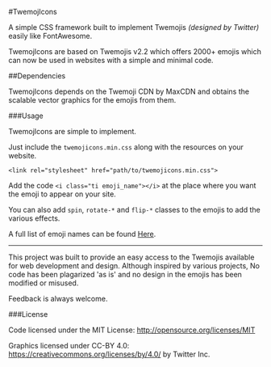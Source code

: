 #TwemojIcons

A simple CSS framework built to implement Twemojis _(designed by Twitter)_ easily like FontAwesome.

TwemojIcons are based on Twemojis v2.2 which offers 2000+ emojis which can now be used in websites with a simple and minimal code. 

##Dependencies

TwemojIcons depends on the Twemoji CDN by MaxCDN and obtains the scalable vector graphics for the emojis from them. 

###Usage

TwemojIcons are simple to implement.

Just include the `twemojicons.min.css` along with the resources on your website. 

```
<link rel="stylesheet" href="path/to/twemojicons.min.css">
```

Add the code `<i class="ti emoji_name"></i>` at the place where you want the emoji to appear on your site. 

You can also add `spin`, `rotate-*` and `flip-*` classes to the emojis to add the various effects.

A full list of emoji names can be found <a href="http://atulbhats.github.io/twemojicons/icons.html">Here</a>.

---

This project was built to provide an easy access to the Twemojis available for web development and design. Although inspired by various projects, No code has been plagarized 'as is' and no design in the emojis has been modified or misused. 

Feedback is always welcome.

###License

Code licensed under the MIT License: http://opensource.org/licenses/MIT

Graphics licensed under CC-BY 4.0: https://creativecommons.org/licenses/by/4.0/ by Twitter Inc.